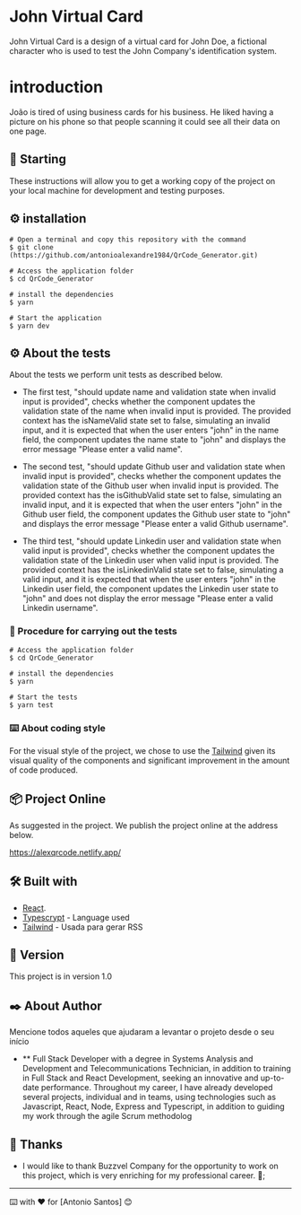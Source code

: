 # John Virtual Card

John Virtual Card is a design of a virtual card for John Doe, a fictional character who is used to test the John Company's identification system.

# introduction

João is tired of using business cards for his business. He liked having a picture on
his phone so that people scanning it could see all their data on one page.

## 🚀 Starting

These instructions will allow you to get a working copy of the project on your local machine for development and testing purposes.

## ⚙️ installation
```
# Open a terminal and copy this repository with the command
$ git clone (https://github.com/antonioalexandre1984/QrCode_Generator.git)
```

```
# Access the application folder
$ cd QrCode_Generator

# install the dependencies
$ yarn

# Start the application
$ yarn dev

```

## ⚙️ About the tests

About the tests we perform unit tests as described below.

* The first test, "should update name and validation state when invalid input is provided", checks whether the component updates the validation state of the name when invalid input is provided. The provided context has the isNameValid state set to false, simulating an invalid input, and it is expected that when the user enters "john" in the name field, the component updates the name state to "john" and displays the error message "Please enter a valid name".

* The second test, "should update Github user and validation state when invalid input is provided", checks whether the component updates the validation state of the Github user when invalid input is provided. The provided context has the isGithubValid state set to false, simulating an invalid input, and it is expected that when the user enters "john" in the Github user field, the component updates the Github user state to "john" and displays the error message "Please enter a valid Github username".

* The third test, "should update Linkedin user and validation state when valid input is provided", checks whether the component updates the validation state of the Linkedin user when valid input is provided. The provided context has the isLinkedinValid state set to false, simulating a valid input, and it is expected that when the user enters "john" in the Linkedin user field, the component updates the Linkedin user state to "john" and does not display the error message "Please enter a valid Linkedin username".

### 🔩 Procedure for carrying out the tests

```
# Access the application folder
$ cd QrCode_Generator

# install the dependencies
$ yarn

# Start the tests
$ yarn test

```

### ⌨️ About coding style

For the visual style of the project, we chose to use the [Tailwind](https://tailwindcss.com/) given its visual quality of the components and significant improvement in the amount of code produced.

## 📦 Project Online

As suggested in the project. We publish the project online at the address below.

https://alexqrcode.netlify.app/

## 🛠️ Built with

* [React](https://pt-br.reactjs.org/E).
* [Typescrypt](https://www.typescriptlang.org/) - Language used
* [Tailwind](https://tailwindcss.com/) - Usada para gerar RSS

## 📌 Version

This project is in version 1.0

## ✒️ About Author

Mencione todos aqueles que ajudaram a levantar o projeto desde o seu início

* ** Full Stack Developer with a degree in Systems Analysis and Development and
Telecommunications Technician, in addition to training in Full Stack and React
Development, seeking an innovative and up-to-date performance. Throughout my
career, I have already developed several projects, individual and in teams, using
technologies such as Javascript, React, Node, Express and Typescript, in addition
to guiding my work through the agile Scrum methodolog

## 🎁 Thanks

* I would like to thank Buzzvel Company for the opportunity to work on this project, which is very enriching for my professional career. 📢;


---
⌨️ with ❤️ for [Antonio Santos] 😊
